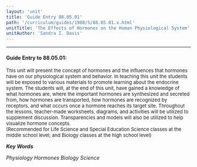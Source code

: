 ```yaml
---
layout: 'unit'
title: 'Guide Entry 88.05.01'
path: '/curriculum/guides/1988/5/88.05.01.x.html'
unitTitle: 'The Effects of Hormones on the Human Physiological System'
unitAuthor: 'Sandra I. Davis'
---
```


<body>
<hr/>
 <h4>
  Guide Entry to 88.05.01:
 </h4>
 <font size="-1">
  <dl>
   <dt>
    This unit will present the concept of hormones and the influences that hormones have on our physiological system and behavior. In teaching this unit the students will be exposed to various materials to promote learning about the endocrine system. The students will, at the end of this unit, have gained a knowledge of what hormones are, where the important hormones are synthesized and secreted from, how hormones are transported, how hormones are recognized by receptors, and what occurs once a hormone reaches its target site. Throughout the lessons, teacher-made worksheets, diagrams, and activities will be utilized to supplement discussion. Transparencies and models will also be utilized to help visualize hormone concepts.
    <dt>
     (Recommended for Life Science and Special Education Science classes at the middle school level; and Biology classes at the high school level)
    </dt>
   </dt>
  </dl>
 </font>
 <p>
  <b>
   <i>
    Key Words
   </i>
  </b>
  <br/>
 </p>
 <p>
  <i>
   Physiology Hormones Biology Science
  </i>
 </p>

</body>
